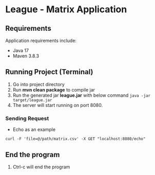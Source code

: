 # League - Matrix Application

## Requirements
Application requirements include:
* Java 17
* Maven 3.8.3

## Running Project (Terminal)
1. Go into project directory
2. Run **mvn clean package** to compile jar
3. Run the generated jar **league.jar** with below command
   `java -jar target/league.jar`
4. The server will start running on port 8080.

### Sending Request
- Echo as an example
```
curl -F 'file=@/path/matrix.csv' -X GET "localhost:8080/echo"
```

## End the program
1. Ctrl-c will end the program

